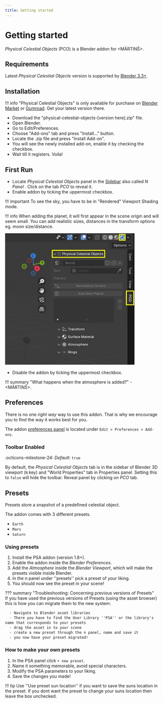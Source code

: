 ```yaml
---
title: Getting started
---
```


# Getting started

_Physical Celestial Objects_ (PCO) is a Blender addon for <MĀRTINŠ>.

## Requirements
Latest _Physical Celestial Objects_ version is supported by [Blender 3.3+](https://www.blender.org/).

## Installation

!!! info
    "Physical Celestial Objects" is only available for purchase on
    [Blender Market](https://blendermarket.com/products/physical-celestial-objects) or [Gumroad](https://martinsh.gumroad.com/l/physical-celestial-objects).
    Get your latest version there.

- Download the "physical-celestial-objects-[version here].zip" file.
- Open Blender.
- Go to Edit/Preferences. 
- Choose "Add-ons" tab and press "Install..." button. 
- Locate the .zip file and press "Install Add-on".
- You will see the newly installed add-on, enable it by checking the checkbox. 
- Wait till it registers. Voila!

## First Run
- Locate _Physical Celestial Objects_ panel in the [Sidebar](https://docs.blender.org/manual/en/latest/interface/window_system/regions.html#sidebar)
also called _N Panel_ . Click on the tab _PCO_ to reveal it.
- Enable addon by ticking the uppermost checkbox.

!!! important
    To see the sky, you have to be in "Rendered" Viewport Shading mode.

!!! info
    When adding the planet, it will first appear in the scene origin and will seem small. You can add realistic sizes, distances in the transform options eg. moon size/distance.

[![Enable PSA](img/ENABLE_PCO_v020.jpg)](img/ENABLE_PCO_v020.jpg)

- Disable the addon by ticking the uppermost checkbox.

!!! summary "What happens when the atmosphere is added?"
    - <MĀRTINŠ>.

## Preferences
There is no one _right way_ way to use this addon. That is why we encourage you to find the way
it works best for you. 

The addon [preferences panel](img/UI/UI_preferences.jpg) is located under
`Edit > Preferences > Add-ons`.

### Toolbar Enabled
:octicons-milestone-24: _Default_: `true`

By default, the _Physical Celestial Objects_ tab is in the sidebar of Blender 3D viewport (`N` key) and "World Properties" tab in
Properties panel. Setting this to `false` will hide the toolbar. Reveal panel by clicking on _PCO_ tab. 

## Presets
Presets store a snapshot of a predefined celestial object.

<add preset picture>

The addon comes with 3 different presets.

- `Earth`
- `Mars`
- `Saturn`

### Using presets

1. Install the PSA addon (version 1.8+).
2. Enable the addon inside the *Blender Preferences*.
3. Add the *Atmosphere* inside the *Blender Viewport*, which will make the presets visible inside Blender.
4. In the n panel under ''presets'' pick a preset of your liking.
5. You should now see the preset in your scene!

??? summary "Troubleshooting: Concerning previous versions of Presets"     
    If you have used the previous versions of Presets (using the asset browser) this is how you can migrate them to the new system:
                
      - Navigate to Blender asset libraries
      - There you have to find the User Library ''PSA'' or the library's name that corresponds to your presets
      - drag the asset in to your scene
      - create a new preset through the n panel, name and save it
      - you now have your preset migrated!
        

### How to make your own presets

1. In the PSA panel click `+ new preset`.
2. Name it something memorable, avoid special characters.
3. Modify the PSA parameters to your liking.
4. Save the changes you made!

!!! tip 
     Use ''Use preset sun location'' if you want to save the suns location in the preset. If you dont want the preset to change your suns location then leave the box unchecked.